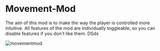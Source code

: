 # Movement-Mod
The aim of this mod is to make the way the player is controlled more intuitive. All features of the mod are individually toggleable, so you can disable features if you don't like them.
DSds

![movementmod](https://user-images.githubusercontent.com/96493201/147374247-7a5c972e-b115-493d-8ca1-55e84ca97a97.png)
